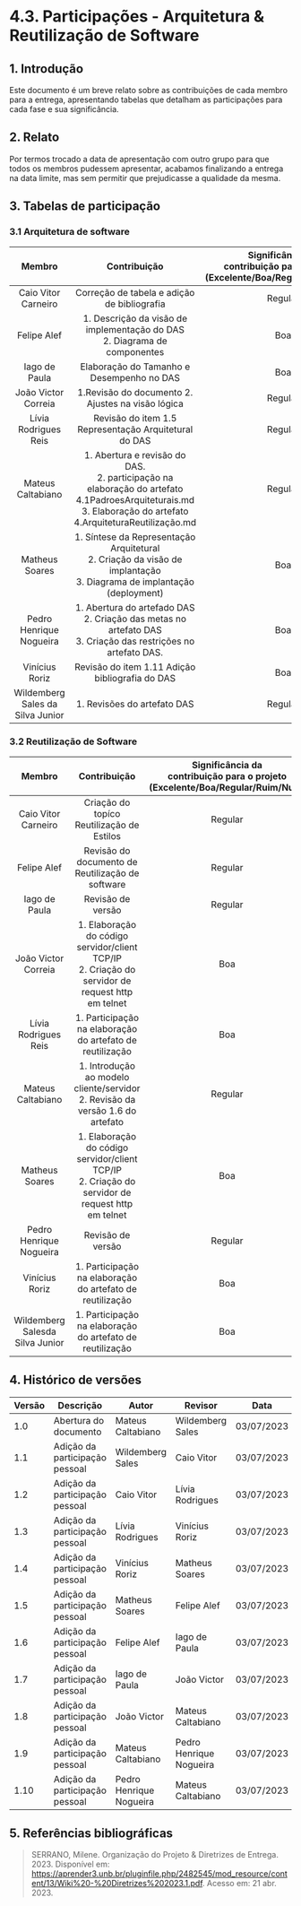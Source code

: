 # 4.3. Participações - Arquitetura & Reutilização de Software

## 1. Introdução

Este documento é um breve relato sobre as contribuições de cada membro para a entrega, apresentando tabelas que detalham as participações para cada fase e sua significância.

## 2. Relato

Por termos trocado a data de apresentação com outro grupo para que todos os membros pudessem apresentar, acabamos finalizando a entrega na data limite, mas sem permitir que prejudicasse a qualidade da mesma.

## 3. Tabelas de participação

### 3.1 Arquitetura de software

|              Membro              |                                                                            Contribuição                                                                             | Significância da <br> contribuição para o projeto <br> (Excelente/Boa/Regular/Ruim/Nula) |
| :------------------------------: | :-----------------------------------------------------------------------------------------------------------------------------------------------------------------: | :--------------------------------------------------------------------------------------: |
|       Caio Vitor Carneiro        |                                                             Correção de tabela e adição de bibliografia                                                             |                                         Regular                                          |
|           Felipe Alef            |                                             1. Descrição da visão de implementação do DAS<br>2. Diagrama de componentes                                             |                                           Boa                                            |
|          Iago de Paula           |                                                              Elaboração do Tamanho e Desempenho no DAS                                                              |                                           Boa                                            |
|       João Victor Correia        |                                                          1.Revisão do documento 2. Ajustes na visão lógica                                                          |                                         Regular                                          |
|       Lívia Rodrigues Reis       |                                                        Revisão do item 1.5 Representação Arquitetural do DAS                                                        |                                         Regular                                          |
|        Mateus Caltabiano         | 1. Abertura e revisão do DAS. <br> 2. participação na elaboração do artefato 4.1PadroesArquiteturais.md <br> 3. Elaboração do artefato 4.ArquiteturaReutilização.md |                                         Regular                                          |
|          Matheus Soares          |                    1. Síntese da Representação Arquitetural <br> 2. Criação da visão de implantação <br> 3. Diagrama de implantação (deployment)                    |                                           Boa                                            |
|     Pedro Henrique Nogueira      |  1. Abertura do artefado DAS <br> 2. Criação das metas no artefato DAS <br> 3. Criação das restrições no artefato DAS.                                                                                                                                                              |         Boa                                                                                 |
|          Vinícius Roriz          |                                                           Revisão do item 1.11 Adição bibliografia do DAS                                                           |                                           Boa                                            |
| Wildemberg Sales da Silva Junior |          1. Revisões do artefato DAS                                                                                                                                                           |    Regular                                                                                      |

### 3.2 Reutilização de Software

|             Membro              |                                             Contribuição                                             | Significância da <br> contribuição para o projeto <br> (Excelente/Boa/Regular/Ruim/Nula) |
| :-----------------------------: | :--------------------------------------------------------------------------------------------------: | :--------------------------------------------------------------------------------------: |
|       Caio Vitor Carneiro       |                              Criação do topíco Reutilização de Estilos                               |                                         Regular                                          |
|           Felipe Alef           |                           Revisão do documento de Reutilização de software                           |                                         Regular                                          |
|          Iago de Paula          |                                          Revisão de versão                                           |                                         Regular                                          |
|       João Victor Correia       | 1. Elaboração do código servidor/client TCP/IP <br> 2. Criação do servidor de request http em telnet |                                           Boa                                            |
|      Lívia Rodrigues Reis       |                      1. Participação na elaboração do artefato de reutilização                       |                                           Boa                                            |
|        Mateus Caltabiano        |          1. Introdução ao modelo cliente/servidor <br> 2. Revisão da versão 1.6 do artefato          |                                         Regular                                          |
|         Matheus Soares          | 1. Elaboração do código servidor/client TCP/IP <br> 2. Criação do servidor de request http em telnet |                                           Boa                                            |
|     Pedro Henrique Nogueira     |                                            Revisão de versão                                                                |                   Regular                                                                                |
|         Vinícius Roriz          |                      1. Participação na elaboração do artefato de reutilização                       |                                           Boa                                            |
| Wildemberg Salesda Silva Junior |                      1. Participação na elaboração do artefato de reutilização                       |                                           Boa                                            |

## 4. Histórico de versões

| Versão | Descrição                      | Autor             | Revisor           | Data       |
| ------ | ------------------------------ | ----------------- | ----------------- | ---------- |
| 1.0    | Abertura do documento          | Mateus Caltabiano | Wildemberg Sales  | 03/07/2023 |
| 1.1    | Adição da participação pessoal | Wildemberg Sales  | Caio Vitor        | 03/07/2023 |
| 1.2    | Adição da participação pessoal | Caio Vitor        | Lívia Rodrigues   | 03/07/2023 |
| 1.3    | Adição da participação pessoal | Lívia Rodrigues   | Vinícius Roriz    | 03/07/2023 |
| 1.4    | Adição da participação pessoal | Vinícius Roriz    | Matheus Soares    | 03/07/2023 |
| 1.5    | Adição da participação pessoal | Matheus Soares    | Felipe Alef       | 03/07/2023 |
| 1.6    | Adição da participação pessoal | Felipe Alef       | Iago de Paula     | 03/07/2023 |
| 1.7    | Adição da participação pessoal | Iago de Paula     | João Victor       | 03/07/2023 |
| 1.8    | Adição da participação pessoal | João Victor       | Mateus Caltabiano | 03/07/2023 |
| 1.9    | Adição da participação pessoal | Mateus Caltabiano | Pedro Henrique Nogueira    | 03/07/2023 |
| 1.10    | Adição da participação pessoal | Pedro Henrique Nogueira | Mateus Caltabiano     | 03/07/2023 |

## 5. Referências bibliográficas

> SERRANO, Milene. Organização do Projeto & Diretrizes de Entrega. 2023. Disponível em: https://aprender3.unb.br/pluginfile.php/2482545/mod_resource/content/13/Wiki%20-%20Diretrizes%202023.1.pdf. Acesso em: 21 abr. 2023.
